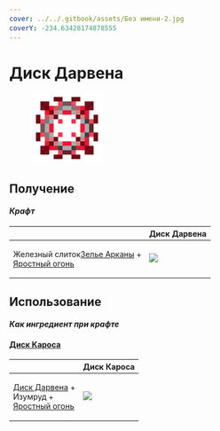 ```yaml
---
cover: ../../.gitbook/assets/Без имени-2.jpg
coverY: -234.63428174878555
---
```


# Диск Дарвена

<figure><img src="../../.gitbook/assets/darven_disk_128.png" alt=""><figcaption></figcaption></figure>

## Получение

#### _Крафт_

|                                                                                                                       |  Диск Дарвена                               |
| --------------------------------------------------------------------------------------------------------------------- | ------------------------------------------- |
| <p>Железный слиток<a href="weak_arcana_potion.md">Зелье Арканы</a> +<br><a href="fury_fire.md">Яростный огонь</a></p> | ![](../../.gitbook/assets/darven\_disk.png) |

## Использование

#### _Как ингредиент при крафте_

#### [Диск Кароса](karos_disk.md)

|                                                                                                              |  Диск Кароса                               |
| ------------------------------------------------------------------------------------------------------------ | ------------------------------------------ |
| <p><a href="darven_disk.md">Диск Дарвена</a> +<br>Изумруд +<br><a href="fury_fire.md">Яростный огонь</a></p> | ![](../../.gitbook/assets/karos\_disk.png) |

